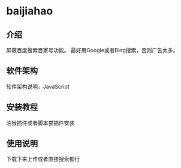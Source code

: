 # baijiahao

## 介绍
屏蔽百度搜索百家号功能。 最好用Google或者Bing搜索，否则广告太多。

## 软件架构
软件架构说明，JavaScript

## 安装教程
油猴插件或者脚本猫插件安装

## 使用说明
下载下来上传或者直接搜索都行
